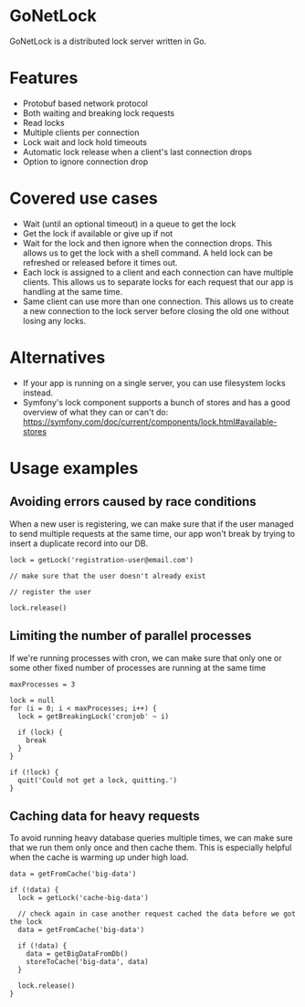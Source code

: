 GoNetLock
===============

GoNetLock is a distributed lock server written in Go.

# Features
* Protobuf based network protocol
* Both waiting and breaking lock requests
* Read locks
* Multiple clients per connection
* Lock wait and lock hold timeouts
* Automatic lock release when a client's last connection drops
* Option to ignore connection drop

# Covered use cases
* Wait (until an optional timeout) in a queue to get the lock
* Get the lock if available or give up if not
* Wait for the lock and then ignore when the connection drops. This allows us to get the lock with a shell command. A held lock can be refreshed or released before it times out.
* Each lock is assigned to a client and each connection can have multiple clients. This allows us to separate locks for each request that our app is handling at the same time.
* Same client can use more than one connection. This allows us to create a new connection to the lock server before closing the old one without losing any locks.

# Alternatives
* If your app is running on a single server, you can use filesystem locks instead.
* Symfony's lock component supports a bunch of stores and has a good overview of what they can or can't do: https://symfony.com/doc/current/components/lock.html#available-stores

# Usage examples

## Avoiding errors caused by race conditions
When a new user is registering, we can make sure that if the user managed to send multiple requests at the same time, our app won't break by trying to insert a duplicate record into our DB.
```
lock = getLock('registration-user@email.com')

// make sure that the user doesn't already exist

// register the user

lock.release()
```

## Limiting the number of parallel processes
If we're running processes with cron, we can make sure that only one or some other fixed number of processes are running at the same time
```
maxProcesses = 3

lock = null
for (i = 0; i < maxProcesses; i++) {
  lock = getBreakingLock('cronjob' ~ i)

  if (lock) {
    break
  }
}

if (!lock) {
  quit('Could not get a lock, quitting.')
}
```

## Caching data for heavy requests
To avoid running heavy database queries multiple times, we can make sure that we run them only once and then cache them. This is especially helpful when the cache is warming up under high load.
```
data = getFromCache('big-data')

if (!data) {
  lock = getLock('cache-big-data')

  // check again in case another request cached the data before we got the lock
  data = getFromCache('big-data')

  if (!data) {
    data = getBigDataFromDb()
    storeToCache('big-data', data)
  }

  lock.release()
}
```
